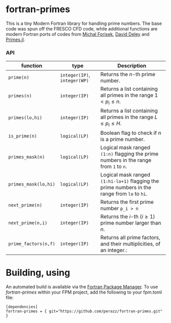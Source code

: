 fortran-primes
===

This is a tiny Modern Fortran library for handling prime numbers. 
The base code was spun off the FRESCO CFD code, while additional functions are modern Fortran ports of codes from [Michal Forisek](https://people.ksp.sk/~misof/primes/), [David Deley](https://daviddeley.com/programming/code/primes.htm) and [Primes.jl](https://github.com/JuliaMath/Primes.jl).

### API

function      | type | Description 
---        | --- | ---         
`prime(n)` | `integer(IP)`, `integer(WP)` | Returns the $n$-th prime number. 
`primes(n)` | `integer(IP)` | Returns a list containing all primes in the range $1 \lt p_i \le n$.
`primes(lo,hi)` | `integer(IP)` | Returns a list containing all primes in the range $L \le p_i \le H$.
`is_prime(n)` | `logical(LP)` | Boolean flag to check if $n$ is a prime number.
`primes_mask(n)` | `logical(LP)` | Logical mask ranged `(1:n)` flagging the prime numbers in the range from `1` to `n`.
`primes_mask(lo,hi)` | `logical(LP)` | Logical mask ranged `(1:hi-lo+1)` flagging the prime numbers in the range from `lo` to `hi`.
`next_prime(n)` | `integer(IP)` | Returns the first prime number `p_i > n`
`next_prime(n,i)` | `integer(IP)` | Returns the $i$-th ($i \ge 1$) prime number larger than $n$.
`prime_factors(n,f)` | `integer(IP)` | Returns all prime factors, and their multiplicities, of an integer.: 

Building, using
===============

An automated build is available via the [Fortran Package Manager](https://github.com/fortran-lang/fpm). To use *fortran-primes* within your FPM project, add the following to your fpm.toml file:

```
[dependencies]
fortran-primes = { git="https://github.com/perazz/fortran-primes.git" }
```
